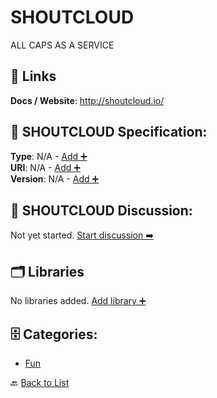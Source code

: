 # SHOUTCLOUD

ALL CAPS AS A SERVICE

##  🔗 Links
**Docs / Website**: http://shoutcloud.io/

## 🧬 SHOUTCLOUD Specification:
**Type**: N/A - [Add ➕](https://github.com/apis-list/apis-list/edit/main/apis/shoutcloud/shoutcloud.yaml)  
**URI**: N/A - [Add ➕](https://github.com/apis-list/apis-list/edit/main/apis/shoutcloud/shoutcloud.yaml)  
**Version**: N/A - [Add ➕](https://github.com/apis-list/apis-list/edit/main/apis/shoutcloud/shoutcloud.yaml)

## 💬 SHOUTCLOUD Discussion:
Not yet started. [Start discussion ➡️](https://github.com/apis-list/apis-list/discussions/new)

## 🗂️ Libraries

No libraries added. [Add library ➕](https://github.com/apis-list/apis-list/edit/main/apis/shoutcloud/shoutcloud.yaml)    


## 🗄️ Categories:
- [Fun](https://github.com/apis-list/apis-list#fun-)

🔙  [Back to List](https://github.com/apis-list/apis-list)
